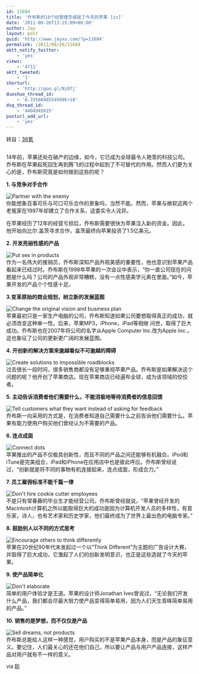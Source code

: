 ```yaml
---
id: 11684
title: '乔布斯的10个经营理念成就了今天的苹果 [zz]'
date: '2011-08-26T13:25:09+08:00'
author: Jay
layout: post
guid: 'http://www.jayxu.com/?p=11684'
permalink: /2011/08/26/11684
aktt_notify_twitter:
    - 'yes'
views:
    - '4711'
aktt_tweeted:
    - '1'
shorturl:
    - 'http://goo.gl/NjO7j'
duoshuo_thread_id:
    - '6.3356048554569E+18'
dsq_thread_id:
    - '4404945625'
posturl_add_url:
    - 'yes'
---
```


转自：<a href="http://www.36kr.com/p/42871.html" target="_blank">36氪</a>

<img src="http://static.36kr.com/wp-content/uploads/2011/08/steve-jobs1.jpg" alt="" />

14年前，苹果还处在破产的边缘，如今，它已成为全球最令人艳羡的科技公司。乔布斯在苹果起死回生再到腾飞的过程中起到了不可替代的作用。然而人们更为关心的是，乔布斯究竟是如何做到这些的呢？

<strong>1. 与竞争对手合作</strong>
<div><img src="http://static.36kr.com/wp-content/uploads/2011/08/partner-with-the-enemy1.jpg" alt="Partner with the enemy" /></div>
你能想象百事可乐与可口可乐合作的景象吗，当然不能。然而，苹果与微软这两个老冤家在1997年却建立了合作关系，这委实令人诧异。

在苹果经历了12年的经营亏损后，乔布斯需要很快为苹果注入新的资金。因此，他开始向比尔.盖茨寻求合作，盖茨最终向苹果投资了1.5亿美元。

<strong>2. 开发亮丽性感的产品</strong>
<div><img src="http://static.36kr.com/wp-content/uploads/2011/08/put-sex-in-products1.png" alt="Put sex in products" /></div>
作为一名伟大的推销员，乔布斯深知产品外观美感的重要性，他也意识到苹果产品看起来已经过时。乔布斯在1998年苹果的一次会议中表示，“你一直公司现在的问题是什么吗？公司的产品外观非常糟糕，没有一点性感美学元素在里面。”如今，苹果开发的产品个个性感十足。

<strong>3.变革原始的商业规划，树立新的发展蓝图</strong>
<div><img src="http://static.36kr.com/wp-content/uploads/2011/08/change-the-original-vision-and-business-plan1.jpg" alt="Change the original vision and business plan" /></div>
苹果最初只是一家生产电脑的公司，乔布斯知道如果公司要想取得真正的成功，就必须改变这种单一性。后来，苹果MP3，iPhone，iPad等相继 问世，取得了巨大成功。乔布斯也在2007年将公司的名字从Apple Computer Inc.改为Apple Inc.，这也象征了公司的更新更广阔的发展蓝图。

<strong>4. 开创新的解决方案来逾越看似不可逾越的障碍</strong>
<div><img src="http://static.36kr.com/wp-content/uploads/2011/08/create-solutions-to-impossible-roadblocks1.jpg" alt="Create solutions to impossible roadblocks" /></div>
过去很长一段时间，很多销售商都没有足够重视苹果产品。乔布斯是如果解决这个问题的呢？他开创了苹果商店。现在苹果商店已经遍布全球，成为该领域的佼佼者。

<strong>5. 主动告诉消费者他们需要什么，不能消极地等待消费者的信息回馈</strong>
<div><img src="http://static.36kr.com/wp-content/uploads/2011/08/tell-customers-what-they-want-instead-of-asking-for-feedback1.jpg" alt="Tell customers what they want instead of asking for feedback" /></div>
乔布斯一向采用的方式是，在消费者知道自己需要什么之前告诉他们需要什么。苹果有能力使用户购买他们曾经认为不需要的产品。

<strong>6. 连点成面</strong>
<div><img src="http://static.36kr.com/wp-content/uploads/2011/08/connect-dots1.jpg" alt="Connect dots" /></div>
苹果推出的产品不仅极具创新性，而且不同的产品之间还能够有机融合。iPod和iTune是完美组合，iPad和iPhone在应用店中也是彼此呼应。乔布斯曾经说过，“创新就是将不同的事物有机连接起来，连点成面，形成合力。”

<strong>7. 员工雇佣标准不能千篇一律</strong>
<div><img src="http://static.36kr.com/wp-content/uploads/2011/08/dont-hire-cookie-cutter-employees1.jpg" alt="Don't hire cookie cutter employees" /></div>
不是只有常春藤的毕业生才能经营公司。乔布斯曾经就说，“苹果曾经开发的Macintosh计算机之所以能取得巨大的成功是因为计算机开发人员的多样性，有音乐家，诗人，也有艺术家和历史学家，他们最终成为了世界上最出色的电脑专家。”

<strong>8. 鼓励别人以不同的方式思考</strong>
<div><img src="http://static.36kr.com/wp-content/uploads/2011/08/encourage-others-to-think-differently1.jpg" alt="Encourage others to think differently" /></div>
苹果在20世纪90年代末发起过一个以“Think Different”为主题的广告设计大赛，并取得了巨大成功，它激起了人们的创新发明意识，也正是这些造就了今天的苹果。

<strong>9. 使产品简单化</strong>
<div><img src="http://static.36kr.com/wp-content/uploads/2011/08/dont-elaborate1.jpg" alt="Don't elaborate" /></div>
简单的用户体验才是王道。苹果的设计师Jonathan Ives曾说过，“无论我们开发什么产品，我们都会尽最大努力使产品变得简单易用，因为人们天生青睐简单易用的产品。”

<strong>10. 销售的是梦想，而不仅仅是产品</strong>
<div><img src="http://static.36kr.com/wp-content/uploads/2011/08/sell-dreams-not-products1.jpg" alt="Sell dreams, not products" /></div>
乔布斯总能给人这样一种感觉，用户购买的不是苹果产品本身，而是产品的象征意义。要记住，人们最关心的还在他们自己，所以要让产品与用户产品连接，这样产品对用户就有不一样的意义。

via <a href="http://static.businessinsider.com/11-unusual-ways-steve-jobs-made-apple-the-worlds-most-admired-tech-company-2011-8#" target="_blank">BI</a>